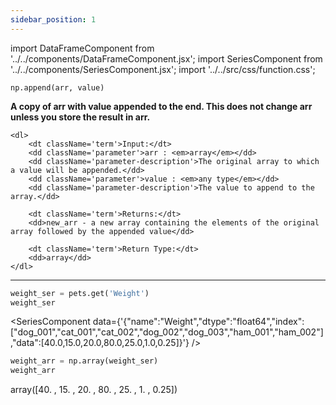 ```yaml
---
sidebar_position: 1
---
```


import DataFrameComponent from '../../components/DataFrameComponent.jsx';
import SeriesComponent from '../../components/SeriesComponent.jsx';
import '../../src/css/function.css';

<code>np.append(arr, value)</code>

<div className='base'>
    <p><strong>A copy of arr with value appended to the end. This does not
    change arr unless you store the result in arr.</strong></p>

    <dl>
        <dt className='term'>Input:</dt>
        <dd className='parameter'>arr : <em>array</em></dd>
        <dd className='parameter-description'>The original array to which a value will be appended.</dd>
        <dd className='parameter'>value : <em>any type</em></dd>
        <dd className='parameter-description'>The value to append to the array.</dd>

        <dt className='term'>Returns:</dt>
        <dd>new_arr - a new array containing the elements of the original array followed by the appended value</dd>

        <dt className='term'>Return Type:</dt>
        <dd>array</dd>
    </dl>
</div>

---

```python
weight_ser = pets.get('Weight')
weight_ser
```

<SeriesComponent data={'{"name":"Weight","dtype":"float64","index":["dog_001","cat_001","cat_002","dog_002","dog_003","ham_001","ham_002"],"data":[40.0,15.0,20.0,80.0,25.0,1.0,0.25]}'} />

```python
weight_arr = np.array(weight_ser)
weight_arr
```
array([40.  , 15.  , 20.  , 80.  , 25.  ,  1.  ,  0.25])